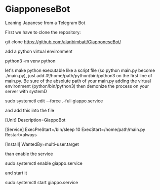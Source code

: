 # GiapponeseBot
Leaning Japanese from a Telegram Bot

First we have to clone the repository:

  git clone https://github.com/alanbimbati/GiapponeseBot/

add a python virtual environment

  python3 -m venv python

let's make python executable like a script file (so python main.py become ./main.py), just add 
#!/home/path/python/bin/python3 on the first line of main.py. Be sure of the absolute path of your main.py adding the virtual environment (python/bin/python3)
then demonize the process on your server with systemD

  sudo systemctl edit --force .-full giappo.service

and add this into the file

  [Unit]
  Description=GiappoBot

  [Service]
  ExecPreStart=/bin/sleep 10
  ExecStart=/home/path/main.py
  Restart=always

  [Install]
  WantedBy=multi-user.target

than enable the service

  sudo systemctl enable giappo.service

and start it

  sudo systemctl start giappo.service
